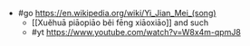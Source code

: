 - #go https://en.wikipedia.org/wiki/Yi_Jian_Mei_(song)
  - [[Xuěhuā piāopiāo běi fēng xiāoxiāo]] and such
  - #yt https://www.youtube.com/watch?v=W8x4m-qpmJ8
